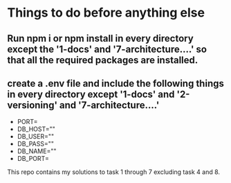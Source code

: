 
# Things to do before anything else

## Run npm i or npm install in every directory except the '1-docs' and '7-architecture....' so that all the required packages are installed.

## create a .env file and include the following things in every directory except '1-docs' and '2-versioning' and '7-architecture....' 
- PORT=
- DB_HOST=""
- DB_USER=""
- DB_PASS=""
- DB_NAME=""
- DB_PORT=


This repo contains my solutions to task 1 through 7 excluding task 4 and 8.
